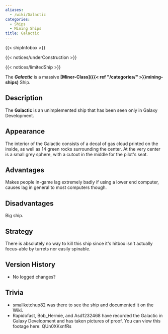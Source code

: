 ```yaml
---
aliases:
  - /wiki/Galactic
categories:
  - Ships
  - Mining Ships
title: Galactic
---
```


{{< shipInfobox >}}

{{< notices/underConstruction >}}

{{< notices/limitedShip >}}

The **_Galactic_** is a massive **[Miner-Class]({{< ref "/categories/" >}}mining-ships)** Ship.

## Description

The **Galactic** is an unimplemented ship that has been seen only in Galaxy Development.

## Appearance

The interior of the Galactic consists of a decal of gas cloud printed on the inside, as well as 14 green rocks surrounding the center. At the very center is a small grey sphere, with a cutout in the middle for the pilot's seat.

## Advantages

Makes people in-game lag extremely badly if using a lower end computer, causes lag in general to most computers though.

## Disadvantages

Big ship.

## Strategy

There is absolutely no way to kill this ship since it's hitbox isn't actually focus-able by turrets nor easily spinable.

## Version History

- No logged changes?

## Trivia

- smallketchup82 was there to see the ship and documented it on the Wiki.
- Rapidofast, Bob_Hermie, and Asd1232468 have recorded the Galactic in Galaxy Development and has taken pictures of proof. You can view this footage here: <youtube>QUn0XKxnfRs</youtube>
